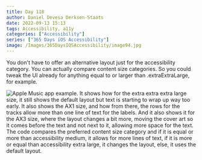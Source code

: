 ```yaml
---
title: Day 118
author: Daniel Devesa Derksen-Staats
date: 2022-09-13 15:13
tags: Accessibility, a11y
categories: ["Accessibility"]
series: ["365 Days iOS Accessibility"]
image: /Images/365DaysIOSAccessibility/image94.jpg
---
```


You don't have to offer an alternative layout just for the accessibility category. You can actually compare content size categories. So you could tweak the UI already for anything equal to or larger than .extraExtraLarge, for example.

![Apple Music app example. It shows how for the extra extra extra large size, it still shows the default layout but text is starting to wrap up way too early. It also shows the AX1 size, and how from there, the rows for the tracks allow more than one line of text for the labels. And it also shows it for the AX3 size, where the layout changes a bit more, moving the cover art so it comes before the text and not next to it, allowing more space for the text. The code compares the preferred content size category and if it is equal or more than accessibility medium, it allows for more lines of text, if it is more or equal than accessibility extra large, it changes the layout, else, it uses the default layout.](/Images/365DaysIOSAccessibility/image94.jpg)